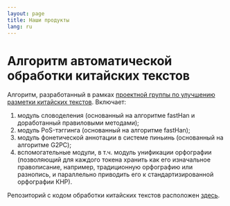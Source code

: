 ```yaml
---
layout: page
title: Наши продукты
lang: ru
---
```



# Алгоритм автоматической обработки китайских текстов 
Алгоритм, разработанный в рамках [проектной группы по улучшению разметки китайских текстов](https://ling.hse.ru/ruzhcorp_annotation). Включает:
1. модуль словоделения (основанный на алгоритме fastHan и доработанный правиловыми методами);
2. модуль PoS-тэггинга (основанный на алгоритме fastHan);
3. модуль фонетической аннотации в системе пиньинь (основанный на алгоритме G2PC);
4. вспомогательные модули, в т.ч. модуль унификации орфографии (позволяющий для каждого токена хранить как его изначальное правописание, например, традиционную орфографию или разнопись, и параллельно приводить его к стандартизированной орфографии КНР).    

Репозиторий с кодом обработки китайских текстов расположен [здесь](https://github.com/ruzhcorp/ruzhcorp_chinese_annotation).
